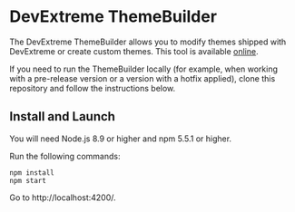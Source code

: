 # DevExtreme ThemeBuilder
 
The DevExtreme ThemeBuilder allows you to modify themes shipped with DevExtreme or create custom themes. This tool is available [online](https://devexpress.github.io/ThemeBuilder/).
 
If you need to run the ThemeBuilder locally (for example, when working with a pre-release version or a version with a hotfix applied), clone this repository and follow the instructions below.
 
## Install and Launch
 
You will need Node.js 8.9 or higher and npm 5.5.1 or higher.

Run the following commands:
 
```
npm install
npm start
```
 
Go to http://localhost:4200/.
